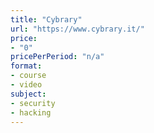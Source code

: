 ```yaml
---
title: "Cybrary"
url: "https://www.cybrary.it/"
price: 
- "0"
pricePerPeriod: "n/a"
format: 
- course
- video
subject: 
- security
- hacking
---
```

